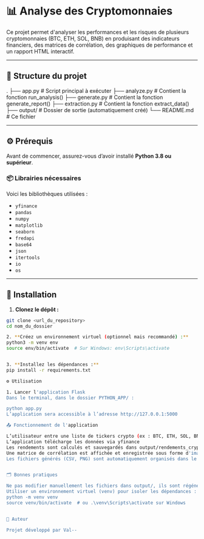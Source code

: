 # 📊 Analyse des Cryptomonnaies

Ce projet permet d'analyser les performances et les risques de plusieurs cryptomonnaies (BTC, ETH, SOL, BNB) en produisant des indicateurs financiers, des matrices de corrélation, des graphiques de performance et un rapport HTML interactif.

---

## 📁 Structure du projet

. ├── app.py # Script principal à exécuter ├── analyze.py # Contient la fonction run_analysis() ├── generate.py # Contient la fonction generate_report() ├── extraction.py # Contient la fonction extract_data() ├── output/ # Dossier de sortie (automatiquement créé) └── README.md # Ce fichier


---

## ⚙️ Prérequis

Avant de commencer, assurez-vous d’avoir installé **Python 3.8 ou supérieur**.

### 📦 Librairies nécessaires

Voici les bibliothèques utilisées :

- `yfinance`
- `pandas`
- `numpy`
- `matplotlib`
- `seaborn`
- `fredapi`
- `base64`
- `json`
- `itertools`
- `io`
- `os`

---

## 🧪 Installation

1. **Clonez le dépôt :**

```bash
git clone <url_du_repository>
cd nom_du_dossier

2. **Créez un environnement virtuel (optionnel mais recommandé) :**
python3 -m venv env
source env/bin/activate  # Sur Windows: env\Scripts\activate


3. **Installez les dépendances :**
pip install -r requirements.txt

⚙️ Utilisation

1. Lancer l'application Flask
Dans le terminal, dans le dossier PYTHON_APP/ :

python app.py
L’application sera accessible à l’adresse http://127.0.0.1:5000

📤 Fonctionnement de l'application

L’utilisateur entre une liste de tickers crypto (ex : BTC, ETH, SOL, BNB)
L’application télécharge les données via yfinance
Les rendements sont calculés et sauvegardés dans output/rendements_cryptos.csv
Une matrice de corrélation est affichée et enregistrée sous forme d'image
Les fichiers générés (CSV, PNG) sont automatiquement organisés dans le dossier output/


🗂️ Bonnes pratiques

Ne pas modifier manuellement les fichiers dans output/, ils sont régénérés à chaque exécution.
Utiliser un environnement virtuel (venv) pour isoler les dépendances :
python -m venv venv
source venv/bin/activate  # ou .\venv\Scripts\activate sur Windows


👤 Auteur

Projet développé par Val--


